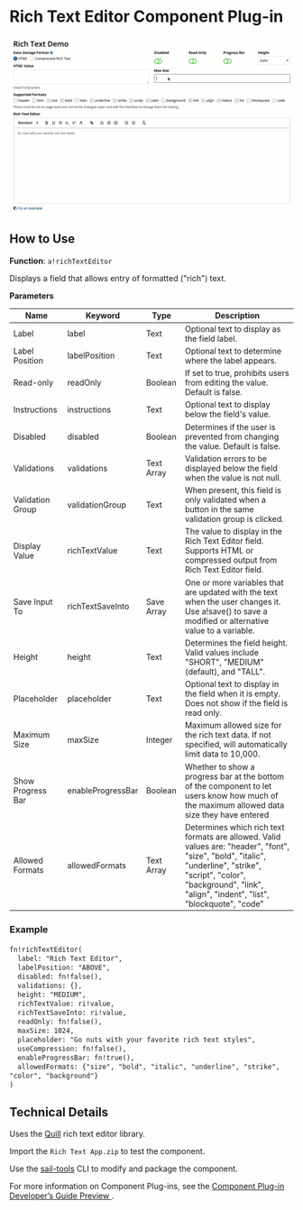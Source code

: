 # Rich Text Editor Component Plug-in

![screencast](screencast.gif)

## How to Use

**Function**: `a!richTextEditor`

Displays a field that allows entry of formatted ("rich") text.

**Parameters**

| **Name**          | **Keyword**       | **Type**   | **Description**                                                                                                                                                                                                               |
| ----------------- | ----------------- | ---------- | ----------------------------------------------------------------------------------------------------------------------------------------------------------------------------------------------------------------------------- |
| Label             | label             | Text       | Optional text to display as the field label.                                                                                                                                                                                  |
| Label Position    | labelPosition     | Text       | Optional text to determine where the label appears.                                                                                                                                                                           |
| Read-only         | readOnly          | Boolean    | If set to true, prohibits users from editing the value. Default is false.                                                                                                                                                     |
| Instructions      | instructions      | Text       | Optional text to display below the field's value.                                                                                                                                                                             |
| Disabled          | disabled          | Boolean    | Determines if the user is prevented from changing the value. Default is false.                                                                                                                                                |
| Validations       | validations       | Text Array | Validation errors to be displayed below the field when the value is not null.                                                                                                                                                 |
| Validation Group  | validationGroup   | Text       | When present, this field is only validated when a button in the same validation group is clicked.                                                                                                                             |
| Display Value     | richTextValue     | Text       | The value to display in the Rich Text Editor field. Supports HTML or compressed output from Rich Text Editor field.                                                                                                           |
| Save Input To     | richTextSaveInto  | Save Array | One or more variables that are updated with the text when the user changes it. Use a!save() to save a modified or alternative value to a variable.                                                                            |
| Height            | height            | Text       | Determines the field height. Valid values include "SHORT", "MEDIUM" (default), and "TALL".                                                                                                                                    |
| Placeholder       | placeholder       | Text       | Optional text to display in the field when it is empty. Does not show if the field is read only.                                                                                                                              |
| Maximum Size      | maxSize           | Integer    | Maximum allowed size for the rich text data. If not specified, will automatically limit data to 10,000.                                                                                                                       |
| Show Progress Bar | enableProgressBar | Boolean    | Whether to show a progress bar at the bottom of the component to let users know how much of the maximum allowed data size they have entered                                                                                   |
| Allowed Formats | allowedFormats  | Text Array | Determines which rich text formats are allowed. Valid values are: "header", "font", "size", "bold", "italic", "underline", "strike", "script", "color", "background", "link", "align", "indent", "list", "blockquote", "code" |

### Example

```
fn!richTextEditor(
  label: "Rich Text Editor",
  labelPosition: "ABOVE",
  disabled: fn!false(),
  validations: {},
  height: "MEDIUM",
  richTextValue: ri!value,
  richTextSaveInto: ri!value,
  readOnly: fn!false(),
  maxSize: 1024,
  placeholder: "Go nuts with your favorite rich text styles",
  useCompression: fn!false(),
  enableProgressBar: fn!true(),
  allowedFormats: {"size", "bold", "italic", "underline", "strike", "color", "background"}
)
```

## Technical Details

Uses the [Quill](https://quilljs.com/) rich text editor library.

Import the `Rich Text App.zip` to test the component.

Use the [sail-tools](https://www.npmjs.com/package/sail-tools) CLI to modify and package the component.

For more information on Component Plug-ins, see the [Component Plug-in Developer’s Guide Preview
](https://docs.google.com/document/d/1QWYZUWb-gG1I5AKeRF6saKUaLwUk2mIndQ6zkGZaU4o/edit#).
